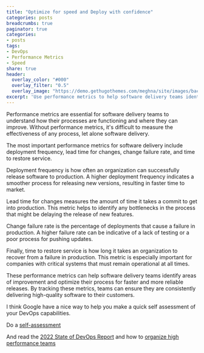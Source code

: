 ```yaml
---
title: "Optimize for speed and Deploy with confidence"
categories: posts
breadcrumbs: true
paginator: true
categories: 
- posts
tags:
- DevOps
- Performance Metrics
- Speed
share: true
header:
  overlay_color: "#000"
  overlay_filter: "0.5"
  overlay_image: "https://demo.gethugothemes.com/meghna/site/images/backgrounds/hero-area.jpg"
excerpt: 'Use performance metrics to help software delivery teams identify areas of improvement'
---
```


Performance metrics are essential for software delivery teams to understand how their processes are functioning and where they can improve. Without performance metrics, it's difficult to measure the effectiveness of any process, let alone software delivery.

The most important performance metrics for software delivery include deployment frequency, lead time for changes, change failure rate, and time to restore service.

Deployment frequency is how often an organization can successfully release software to production. A higher deployment frequency indicates a smoother process for releasing new versions, resulting in faster time to market.

Lead time for changes measures the amount of time it takes a commit to get into production. This metric helps to identify any bottlenecks in the process that might be delaying the release of new features.

Change failure rate is the percentage of deployments that cause a failure in production. A higher failure rate can be indicative of a lack of testing or a poor process for pushing updates.

Finally, time to restore service is how long it takes an organization to recover from a failure in production. This metric is especially important for companies with critical systems that must remain operational at all times.

These performance metrics can help software delivery teams identify areas of improvement and optimize their process for faster and more reliable releases. By tracking these metrics, teams can ensure they are consistently delivering high-quality software to their customers.

I think Google have a nice way to help you make a quick self assessment of your DevOps capabilities.

Do a [self-assessment](https://www.devops-research.com/quickcheck.html)

And read the [2022 State of DevOps Report](https://cloud.google.com/devops/state-of-devops/) and how to [organize high performance teams](https://cloud.google.com/devops)
